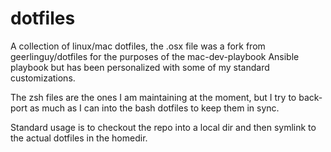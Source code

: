 # dotfiles

A collection of linux/mac dotfiles, the .osx file was a fork from 
geerlinguy/dotfiles for the purposes of the mac-dev-playbook Ansible 
playbook but has been personalized with some of my standard 
customizations.

The zsh files are the ones I am maintaining at the moment, but I try
to back-port as much as I can into the bash dotfiles to keep
them in sync.

Standard usage is to checkout the repo into a local dir and then
symlink to the actual dotfiles in the homedir.
